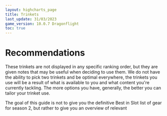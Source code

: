 ```yaml
---
layout: highcharts_page
title: Trinkets
last_update: 31/03/2023
game_version: 10.0.7 Dragonflight
toc: true
---
```

# Recommendations
These trinkets are not displayed in any specific ranking order, but they are given notes that may be useful when deciding to use them. We do not have the ability to pick two trinkets and be optimal everywhere, the trinkets you use will be a result of what is available to you and what content you're currently tackling. The more options you have, generally, the better you can tailor your trinket use.

The goal of this guide is not to give you the definitive Best in Slot list of gear for season 2, but rather to give you an overview of relevant
